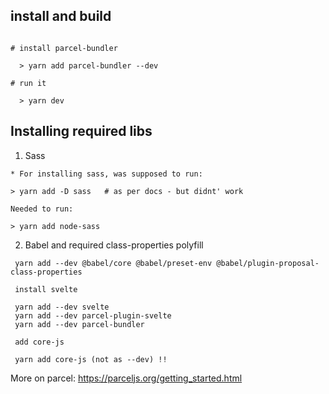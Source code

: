 

## install and build

```

# install parcel-bundler

  > yarn add parcel-bundler --dev

# run it 

  > yarn dev      

```

## Installing required libs

1. Sass

```
* For installing sass, was supposed to run:

> yarn add -D sass   # as per docs - but didnt' work

Needed to run:

> yarn add node-sass

```

2. Babel and required class-properties polyfill

```
 yarn add --dev @babel/core @babel/preset-env @babel/plugin-proposal-class-properties

 install svelte

 yarn add --dev svelte
 yarn add --dev parcel-plugin-svelte
 yarn add --dev parcel-bundler

 add core-js 

 yarn add core-js (not as --dev) !!
```

More on parcel: https://parceljs.org/getting_started.html

